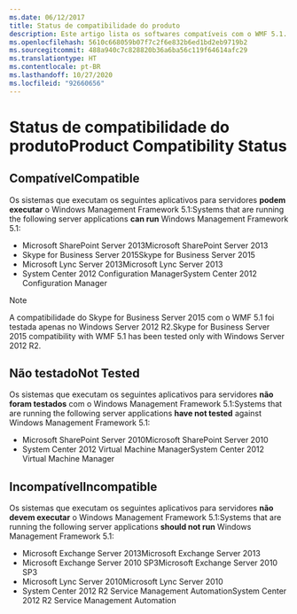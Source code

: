 ```yaml
---
ms.date: 06/12/2017
title: Status de compatibilidade do produto
description: Este artigo lista os softwares compatíveis com o WMF 5.1.
ms.openlocfilehash: 5610c668059b07f7c2f6e832b6ed1bd2eb9719b2
ms.sourcegitcommit: 488a940c7c828820b36a6ba56c119f64614afc29
ms.translationtype: HT
ms.contentlocale: pt-BR
ms.lasthandoff: 10/27/2020
ms.locfileid: "92660656"
---
```

# <a name="product-compatibility-status"></a><span data-ttu-id="a898b-103">Status de compatibilidade do produto</span><span class="sxs-lookup"><span data-stu-id="a898b-103">Product Compatibility Status</span></span>

## <a name="compatible"></a><span data-ttu-id="a898b-104">Compatível</span><span class="sxs-lookup"><span data-stu-id="a898b-104">Compatible</span></span>

<span data-ttu-id="a898b-105">Os sistemas que executam os seguintes aplicativos para servidores **podem executar** o Windows Management Framework 5.1:</span><span class="sxs-lookup"><span data-stu-id="a898b-105">Systems that are running the following server applications **can run** Windows Management Framework 5.1:</span></span>

- <span data-ttu-id="a898b-106">Microsoft SharePoint Server 2013</span><span class="sxs-lookup"><span data-stu-id="a898b-106">Microsoft SharePoint Server 2013</span></span>
- <span data-ttu-id="a898b-107">Skype for Business Server 2015</span><span class="sxs-lookup"><span data-stu-id="a898b-107">Skype for Business Server 2015</span></span>
- <span data-ttu-id="a898b-108">Microsoft Lync Server 2013</span><span class="sxs-lookup"><span data-stu-id="a898b-108">Microsoft Lync Server 2013</span></span>
- <span data-ttu-id="a898b-109">System Center 2012 Configuration Manager</span><span class="sxs-lookup"><span data-stu-id="a898b-109">System Center 2012 Configuration Manager</span></span>

> [!NOTE]
> <span data-ttu-id="a898b-110">A compatibilidade do Skype for Business Server 2015 com o WMF 5.1 foi testada apenas no Windows Server 2012 R2.</span><span class="sxs-lookup"><span data-stu-id="a898b-110">Skype for Business Server 2015 compatibility with WMF 5.1 has been tested only with Windows Server 2012 R2.</span></span>

## <a name="not-tested"></a><span data-ttu-id="a898b-111">Não testado</span><span class="sxs-lookup"><span data-stu-id="a898b-111">Not Tested</span></span>

<span data-ttu-id="a898b-112">Os sistemas que executam os seguintes aplicativos para servidores **não foram testados** com o Windows Management Framework 5.1:</span><span class="sxs-lookup"><span data-stu-id="a898b-112">Systems that are running the following server applications **have not tested** against Windows Management Framework 5.1:</span></span>

- <span data-ttu-id="a898b-113">Microsoft SharePoint Server 2010</span><span class="sxs-lookup"><span data-stu-id="a898b-113">Microsoft SharePoint Server 2010</span></span>
- <span data-ttu-id="a898b-114">System Center 2012 Virtual Machine Manager</span><span class="sxs-lookup"><span data-stu-id="a898b-114">System Center 2012 Virtual Machine Manager</span></span>

## <a name="incompatible"></a><span data-ttu-id="a898b-115">Incompatível</span><span class="sxs-lookup"><span data-stu-id="a898b-115">Incompatible</span></span>

<span data-ttu-id="a898b-116">Os sistemas que executam os seguintes aplicativos para servidores **não devem executar** o Windows Management Framework 5.1:</span><span class="sxs-lookup"><span data-stu-id="a898b-116">Systems that are running the following server applications **should not run** Windows Management Framework 5.1:</span></span>

- <span data-ttu-id="a898b-117">Microsoft Exchange Server 2013</span><span class="sxs-lookup"><span data-stu-id="a898b-117">Microsoft Exchange Server 2013</span></span>
- <span data-ttu-id="a898b-118">Microsoft Exchange Server 2010 SP3</span><span class="sxs-lookup"><span data-stu-id="a898b-118">Microsoft Exchange Server 2010 SP3</span></span>
- <span data-ttu-id="a898b-119">Microsoft Lync Server 2010</span><span class="sxs-lookup"><span data-stu-id="a898b-119">Microsoft Lync Server 2010</span></span>
- <span data-ttu-id="a898b-120">System Center 2012 R2 Service Management Automation</span><span class="sxs-lookup"><span data-stu-id="a898b-120">System Center 2012 R2 Service Management Automation</span></span>
